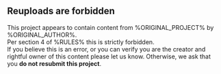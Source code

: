 ## Reuploads are forbidden

This project appears to contain content from %ORIGINAL_PROJECT% by %ORIGINAL_AUTHOR%.  
Per section 4 of %RULES% this is strictly forbidden.  
If you believe this is an error, or you can verify you are the creator and rightful owner of this content please let us know. Otherwise, we ask that you **do not resubmit this project**.
